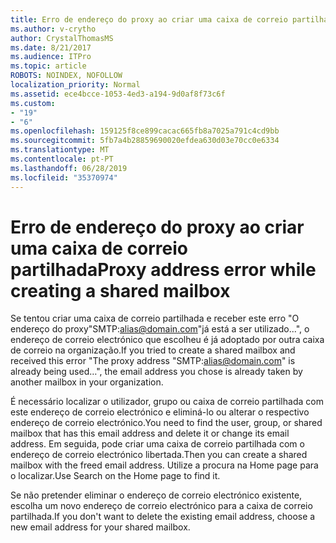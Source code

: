 ```yaml
---
title: Erro de endereço do proxy ao criar uma caixa de correio partilhada
ms.author: v-crytho
author: CrystalThomasMS
ms.date: 8/21/2017
ms.audience: ITPro
ms.topic: article
ROBOTS: NOINDEX, NOFOLLOW
localization_priority: Normal
ms.assetid: ece4bcce-1053-4ed3-a194-9d0af8f73c6f
ms.custom:
- "19"
- "6"
ms.openlocfilehash: 159125f8ce899cacac665fb8a7025a791c4cd9bb
ms.sourcegitcommit: 5fb7a4b28859690020efdea630d03e70cc0e6334
ms.translationtype: MT
ms.contentlocale: pt-PT
ms.lasthandoff: 06/28/2019
ms.locfileid: "35370974"
---
```

# <a name="proxy-address-error-while-creating-a-shared-mailbox"></a><span data-ttu-id="c3a00-102">Erro de endereço do proxy ao criar uma caixa de correio partilhada</span><span class="sxs-lookup"><span data-stu-id="c3a00-102">Proxy address error while creating a shared mailbox</span></span>

<span data-ttu-id="c3a00-103">Se tentou criar uma caixa de correio partilhada e receber este erro "O endereço do proxy"SMTP:alias@domain.com"já está a ser utilizado...", o endereço de correio electrónico que escolheu é já adoptado por outra caixa de correio na organização.</span><span class="sxs-lookup"><span data-stu-id="c3a00-103">If you tried to create a shared mailbox and received this error "The proxy address "SMTP:alias@domain.com" is already being used…", the email address you chose is already taken by another mailbox in your organization.</span></span>
  
<span data-ttu-id="c3a00-104">É necessário localizar o utilizador, grupo ou caixa de correio partilhada com este endereço de correio electrónico e eliminá-lo ou alterar o respectivo endereço de correio electrónico.</span><span class="sxs-lookup"><span data-stu-id="c3a00-104">You need to find the user, group, or shared mailbox that has this email address and delete it or change its email address.</span></span> <span data-ttu-id="c3a00-105">Em seguida, pode criar uma caixa de correio partilhada com o endereço de correio electrónico libertada.</span><span class="sxs-lookup"><span data-stu-id="c3a00-105">Then you can create a shared mailbox with the freed email address.</span></span> <span data-ttu-id="c3a00-106">Utilize a procura na Home page para o localizar.</span><span class="sxs-lookup"><span data-stu-id="c3a00-106">Use Search on the Home page to find it.</span></span>
  
<span data-ttu-id="c3a00-107">Se não pretender eliminar o endereço de correio electrónico existente, escolha um novo endereço de correio electrónico para a caixa de correio partilhada.</span><span class="sxs-lookup"><span data-stu-id="c3a00-107">If you don't want to delete the existing email address, choose a new email address for your shared mailbox.</span></span>
  